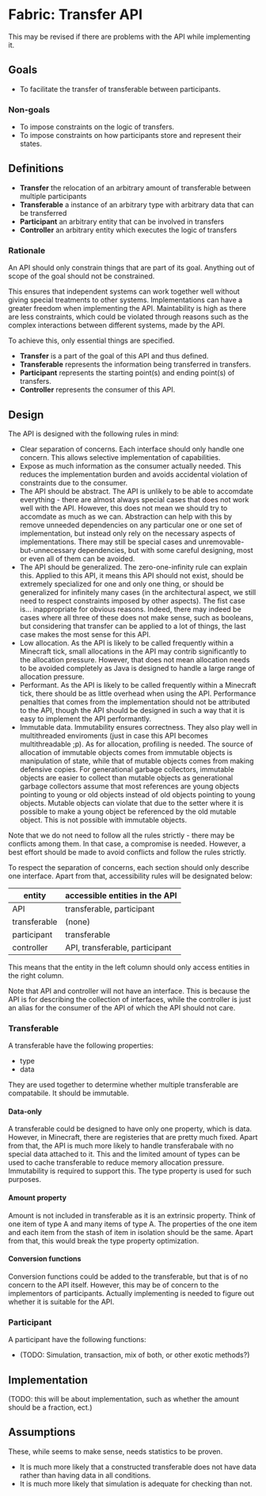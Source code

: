 # Fabric: Transfer API

This may be revised if there are problems with the API while implementing it.

## Goals
- To facilitate the transfer of transferable between participants.
### Non-goals
- To impose constraints on the logic of transfers.
- To impose constraints on how participants store and represent their states.


## Definitions
- **Transfer**
  the relocation of an arbitrary amount of transferable between multiple participants
- **Transferable**
  a instance of an arbitrary type with arbitrary data that can be transferred
- **Participant**
  an arbitrary entity that can be involved in transfers
- **Controller**
  an arbitrary entity which executes the logic of transfers
### Rationale
An API should only constrain things that are part of its goal.
Anything out of scope of the goal should not be constrained.

This ensures that independent systems can work together well without giving special treatments to other systems.
Implementations can have a greater freedom when implementing the API.
Maintability is high as there are less constraints, which could be violated through reasons such as the complex interactions between different systems, made by the API.

To achieve this, only essential things are specified.
- **Transfer** is a part of the goal of this API and thus defined.
- **Transferable** represents the information being transferred in transfers.
- **Participant** represents the starting point(s) and ending point(s) of transfers.
- **Controller** represents the consumer of this API.


## Design
The API is designed with the following rules in mind:
- Clear separation of concerns. Each interface should only handle one concern.  This allows selective implementation of capabilities.
- Expose as much information as the consumer actually needed. This reduces the implementation burden and avoids accidental violation of constraints due to the consumer.
- The API should be abstract.  The API is unlikely to be able to accomdate everything - there are almost always special cases that does not work well with the API.  However, this does not mean we should try to accomdate as much as we can.  Abstraction can help with this by remove unneeded dependencies on any particular one or one set of implementation, but instead only rely on the necessary aspects of implementations.  There may still be special cases and unremovable-but-unnecessary dependencies, but with some careful designing, most or even all of them can be avoided.
- The API should be generalized.  The zero-one-infinity rule can explain this.  Applied to this API, it means this API should not exist, should be extremely specialized for one and only one thing, or should be generalized for infinitely many cases (in the architectural aspect, we still need to respect constraints imposed by other aspects).  The fist case is...  inappropriate for obvious reasons.  Indeed, there may indeed be cases where all three of these does not make sense, such as booleans, but considering that transfer can be applied to a lot of things, the last case makes the most sense for this API.
- Low allocation.  As the API is likely to be called frequently within a Minecraft tick, small allocations in the API may contrib significantly to the allocation pressure.  However, that does not mean allocation needs to be avoided completely as Java is designed to handle a large range of allocation pressure.
- Performant.  As the API is likely to be called frequently within a Minecraft tick, there should be as little overhead when using the API.  Performance penalties that comes from the implementation should not be attributed to the API, though the API should be designed in such a way that it is easy to implement the API performantly.
- Immutable data.  Immutability ensures correctness.  They also play well in multithreaded enviroments (just in case this API becomes multithreadable ;p).  As for allocation, profiling is needed.  The source of allocation of immutable objects comes from immutable objects is manipulation of state, while that of mutable objects comes from making defensive copies.  For generational garbage collectors, immutable objects are easier to collect than mutable objects as generational garbage collectors assume that most references are young objects pointing to young or old objects instead of old objects pointing to young objects.  Mutable objects can violate that due to the setter where it is possible to make a young object be referenced by the old mutable object.  This is not possible with immutable objects.

Note that we do not need to follow all the rules strictly - there may be conflicts among them.
In that case, a compromise is needed.
However, a best effort should be made to avoid conflicts and follow the rules strictly.

To respect the separation of concerns, each section should only describe one interface.
Apart from that, accessibility rules will be designated below:

|entity             |accessible entities in the API                    |
|-------------------|--------------------------------------------------|
|API                |transferable, participant                         |
|transferable       |(none)                                            |
|participant        |transferable                                      |
|controller         |API, transferable, participant                    |

This means that the entity in the left column should only access entities in the right column.

Note that API and controller will not have an interface.
This is because the API is for describing the collection of interfaces,
while the controller is just an alias for the consumer of the API of which the API should not care.

### Transferable
A transferable have the following properties:
- type
- data

They are used together to determine whether multiple transferable are compatabile.
It should be immutable.

#### Data-only
A transferable could be designed to have only one property, which is data.
However, in Minecraft, there are registeries that are pretty much fixed.
Apart from that, the API is much more likely to handle transferabale with no special data attached to it.
This and the limited amount of types can be used to cache transferable to reduce memory allocation pressure.  Immutability is required to support this.
The type property is used for such purposes.
#### Amount property
Amount is not included in transferable as it is an extrinsic property.
Think of one item of type A and many items of type A.
The properties of the one item and each item from the stash of item in isolation should be the same.
Apart from that, this would break the type property optimization.
#### Conversion functions
Conversion functions could be added to the transferable, but that is of no concern to the API itself.
However, this may be of concern to the implementors of participants.  Actually implementing is needed to figure out whether it is suitable for the API.


### Participant
A participant have the following functions:
- (TODO: Simulation, transaction, mix of both, or other exotic methods?)


## Implementation
(TODO: this will be about implementation, such as whether the amount should be a fraction, ect.)


## Assumptions
These, while seems to make sense, needs statistics to be proven.
- It is much more likely that a constructed transferable does not have data rather than having data in all conditions.
- It is much more likely that simulation is adequate for checking than not.
